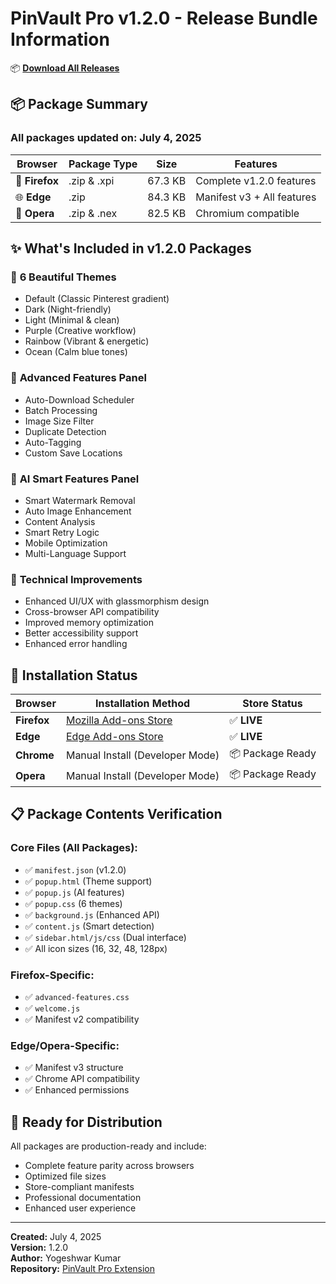 # PinVault Pro v1.2.0 - Release Bundle Information

📦 **[Download All Releases](https://github.com/inyogeshwar/pinvault-pro-extension/releases)**

## 📦 Package Summary

### All packages updated on: July 4, 2025

| Browser | Package Type | Size | Features |
|---------|-------------|------|----------|
| 🦊 **Firefox** | .zip & .xpi | 67.3 KB | Complete v1.2.0 features |
| 🌐 **Edge** | .zip | 84.3 KB | Manifest v3 + All features |
| 🔴 **Opera** | .zip & .nex | 82.5 KB | Chromium compatible |

## ✨ What's Included in v1.2.0 Packages

### 🎨 **6 Beautiful Themes**
- Default (Classic Pinterest gradient)
- Dark (Night-friendly)
- Light (Minimal & clean)
- Purple (Creative workflow)
- Rainbow (Vibrant & energetic)
- Ocean (Calm blue tones)

### 🚀 **Advanced Features Panel**
- Auto-Download Scheduler
- Batch Processing
- Image Size Filter
- Duplicate Detection
- Auto-Tagging
- Custom Save Locations

### 🤖 **AI Smart Features Panel**
- Smart Watermark Removal
- Auto Image Enhancement
- Content Analysis
- Smart Retry Logic
- Mobile Optimization
- Multi-Language Support

### 🔧 **Technical Improvements**
- Enhanced UI/UX with glassmorphism design
- Cross-browser API compatibility
- Improved memory optimization
- Better accessibility support
- Enhanced error handling

## 🎯 **Installation Status**

| Browser | Installation Method | Store Status |
|---------|-------------------|-------------|
| **Firefox** | [Mozilla Add-ons Store](https://addons.mozilla.org/addon/pinvault-pro/) | ✅ **LIVE** |
| **Edge** | [Edge Add-ons Store](https://microsoftedge.microsoft.com/addons/detail/iijgkgkhgokhbajjppnnejepnmlakbgb) | ✅ **LIVE** |
| **Chrome** | Manual Install (Developer Mode) | 📦 Package Ready |
| **Opera** | Manual Install (Developer Mode) | 📦 Package Ready |

## 📋 **Package Contents Verification**

### Core Files (All Packages):
- ✅ `manifest.json` (v1.2.0)
- ✅ `popup.html` (Theme support)
- ✅ `popup.js` (AI features)
- ✅ `popup.css` (6 themes)
- ✅ `background.js` (Enhanced API)
- ✅ `content.js` (Smart detection)
- ✅ `sidebar.html/js/css` (Dual interface)
- ✅ All icon sizes (16, 32, 48, 128px)

### Firefox-Specific:
- ✅ `advanced-features.css`
- ✅ `welcome.js`
- ✅ Manifest v2 compatibility

### Edge/Opera-Specific:
- ✅ Manifest v3 structure
- ✅ Chrome API compatibility
- ✅ Enhanced permissions

## 🚀 **Ready for Distribution**

All packages are production-ready and include:
- Complete feature parity across browsers
- Optimized file sizes
- Store-compliant manifests
- Professional documentation
- Enhanced user experience

---

**Created:** July 4, 2025  
**Version:** 1.2.0  
**Author:** Yogeshwar Kumar  
**Repository:** [PinVault Pro Extension](https://github.com/inyogeshwar/pinvault-pro-extension)
